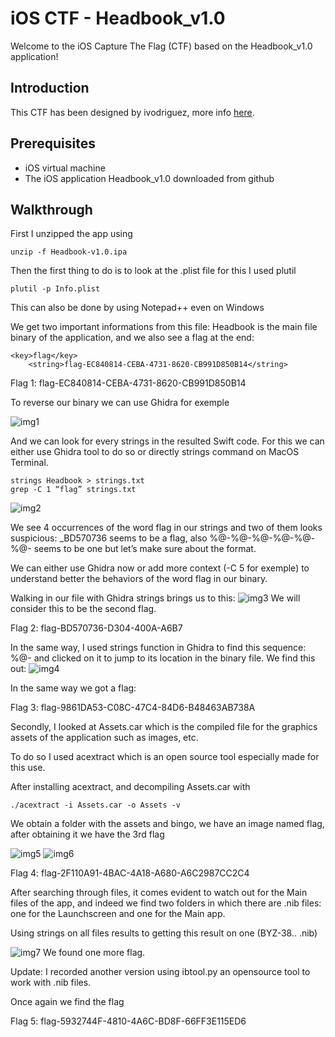 # iOS CTF - Headbook_v1.0

Welcome to the iOS Capture The Flag (CTF) based on the Headbook_v1.0 application!

## Introduction

This CTF has been designed by ivodriguez, more info [here](https://ivrodriguez.com/mobile-ctf/).

## Prerequisites

- iOS virtual machine
- The iOS application Headbook_v1.0 downloaded from github

## Walkthrough

First I unzipped the app using

```unzip -f Headbook-v1.0.ipa```

Then the first thing to do is to look at the .plist file for this I used plutil

```plutil -p Info.plist```

This can also be done by using Notepad++ even on Windows

We get two important informations from this file: Headbook is the main file binary of the application, and we also see a flag at the end:

```
<key>flag</key>
	<string>flag-EC840814-CEBA-4731-8620-CB991D850B14</string>

```

Flag 1: flag-EC840814-CEBA-4731-8620-CB991D850B14

To reverse our binary we can use Ghidra for exemple

![img1](images/img1.png)

And we can look for every strings in the resulted Swift code. For this we can either use Ghidra tool to do so or directly strings command on MacOS Terminal.

```
strings Headbook > strings.txt
grep -C 1 “flag” strings.txt
```
![img2](images/img2.png)

We see 4 occurrences of the word flag in our strings and two of them looks suspicious: _BD570736 seems to be a flag, also %@-%@-%@-%@-%@-%@- seems to be one but let’s make sure about the format.

We can either use Ghidra now or add more context (-C 5 for exemple) to understand better the behaviors of the word flag in our binary.

Walking in our file with Ghidra strings brings us to this:
![img3](images/img3.png)
We will consider this to be the second flag.

Flag 2: flag-BD570736-D304-400A-A6B7

In the same way, I used strings function in Ghidra to find this sequence: %@- and clicked on it to jump to its location in the binary file. We find this out:
![img4](images/img4.png)

In the same way we got a flag:

Flag 3: flag-9861DA53-C08C-47C4-84D6-B48463AB738A

Secondly, I looked at Assets.car which is the compiled file for the graphics assets of the application such as images, etc.

To do so I used acextract which is an open source tool especially made for this use.

After installing acextract, and decompiling Assets.car with

```
./acextract -i Assets.car -o Assets -v
```

We obtain a folder with the assets and bingo, we have an image named flag, after obtaining it we have the 3rd flag

![img5](images/img5.png)
![img6](images/img6.png)


Flag 4: flag-2F110A91-4BAC-4A18-A680-A6C2987CC2C4

After searching through files, it comes evident to watch out for the Main files of the app, and indeed we find two folders in which there are .nib files: one for the Launchscreen and one for the Main app.

Using strings on all files results to getting this result on one (BYZ-38.. .nib)

![img7](images/img7.png)
We found one more flag.

Update: I recorded another version using ibtool.py an opensource tool to work with .nib files.



Once again we find the flag

Flag 5: flag-5932744F-4810-4A6C-BD8F-66FF3E115ED6
